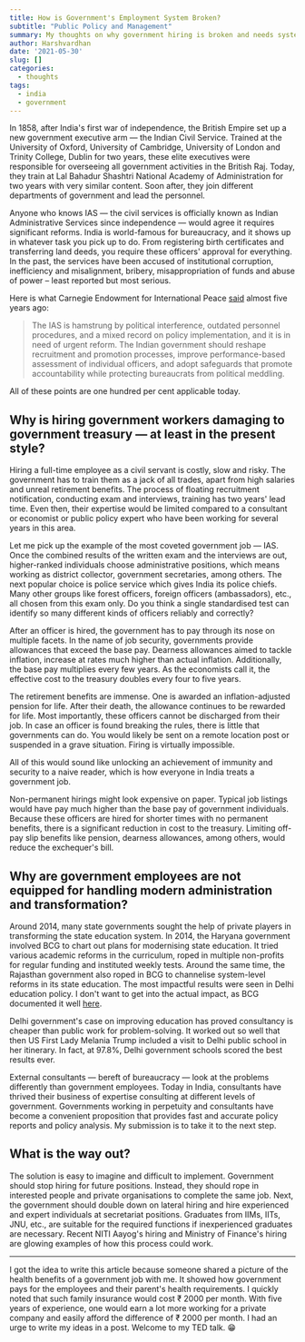 ```yaml
---
title: How is Government's Employment System Broken?
subtitle: "Public Policy and Management"
summary: My thoughts on why government hiring is broken and needs system-level redesign to improve.
author: Harshvardhan
date: '2021-05-30'
slug: []
categories:
  - thoughts
tags:
  - india
  - government
---
```


In 1858, after India's first war of independence, the British Empire set up a new government executive arm — the Indian Civil Service. Trained at the University of Oxford, University of Cambridge, University of London and Trinity College, Dublin for two years, these elite executives were responsible for overseeing all government activities in the British Raj. Today, they train at Lal Bahadur Shashtri National Academy of Administration for two years with very similar content. Soon after, they join different departments of government and lead the personnel.


Anyone who knows IAS — the civil services is officially known as Indian Administrative Services since independence — would agree it requires significant reforms. India is world-famous for bureaucracy, and it shows up in whatever task you pick up to do. From registering birth certificates and transferring land deeds, you require these officers' approval for everything. In the past, the services have been accused of institutional corruption, inefficiency and misalignment, bribery, misappropriation of funds and abuse of power – least reported but most serious.

Here is what Carnegie Endowment for International Peace [said](https://carnegieendowment.org/2016/09/01/indian-administrative-service-meets-big-data-pub-64457) almost five years ago:

> The IAS is hamstrung by political interference, outdated personnel procedures, and a mixed record on policy implementation, and it is in need of urgent reform. The Indian government should reshape recruitment and promotion processes, improve performance-based assessment of individual officers, and adopt safeguards that promote accountability while protecting bureaucrats from political meddling.

All of these points are one hundred per cent applicable today.

## Why is hiring government workers damaging to government treasury — at least in the present style?

Hiring a full-time employee as a civil servant is costly, slow and risky. The government has to train them as a jack of all trades, apart from high salaries and unreal retirement benefits. The process of floating recruitment notification, conducting exam and interviews, training has two years' lead time. Even then, their expertise would be limited compared to a consultant or economist or public policy expert who have been working for several years in this area.


Let me pick up the example of the most coveted government job — IAS. Once the combined results of the written exam and the interviews are out, higher-ranked individuals choose administrative positions, which means working as district collector, government secretaries, among others. The next popular choice is police service which gives India its police chiefs. Many other groups like forest officers, foreign officers (ambassadors), etc., all chosen from this exam only. Do you think a single standardised test can identify so many different kinds of officers reliably and correctly?


After an officer is hired, the government has to pay through its nose on multiple facets. In the name of job security, governments provide allowances that exceed the base pay. Dearness allowances aimed to tackle inflation, increase at rates much higher than actual inflation. Additionally, the base pay multiplies every few years. As the economists call it, the effective cost to the treasury doubles every four to five years.

The retirement benefits are immense. One is awarded an inflation-adjusted pension for life. After their death, the allowance continues to be rewarded for life. Most importantly, these officers cannot be discharged from their job. In case an officer is found breaking the rules, there is little that governments can do. You would likely be sent on a remote location post or suspended in a grave situation. Firing is virtually impossible.


All of this would sound like unlocking an achievement of immunity and security to a naive reader, which is how everyone in India treats a government job.


Non-permanent hirings might look expensive on paper. Typical job listings would have pay much higher than the base pay of government individuals. Because these officers are hired for shorter times with no permanent benefits, there is a significant reduction in cost to the treasury. Limiting off-pay slip benefits like pension, dearness allowances, among others, would reduce the exchequer's bill.


## Why are government employees are not equipped for handling modern administration and transformation?

Around 2014, many state governments sought the help of private players in transforming the state education system. In 2014, the Haryana government involved BCG to chart out plans for modernising state education. It tried various academic reforms in the curriculum, roped in multiple non-profits for regular funding and instituted weekly tests. Around the same time, the Rajasthan government also roped in BCG to channelise system-level reforms in its state education. The most impactful results were seen in Delhi education policy. I don't want to get into the actual impact, as BCG documented it well [here](https://www.bcg.com/en-in/school-education-reforms-in-delhi-2015-2020).


Delhi government's case on improving education has proved consultancy is cheaper than public work for problem-solving. It worked out so well that then US First Lady Melania Trump included a visit to Delhi public school in her itinerary. In fact, at 97.8%, Delhi government schools scored the best results ever.


External consultants — bereft of bureaucracy — look at the problems differently than government employees. Today in India, consultants have thrived their business of expertise consulting at different levels of government. Governments working in perpetuity and consultants have become a convenient proposition that provides fast and accurate policy reports and policy analysis. My submission is to take it to the next step.


## What is the way out?

The solution is easy to imagine and difficult to implement. Government should stop hiring for future positions. Instead, they should rope in interested people and private organisations to complete the same job. Next, the government should double down on lateral hiring and hire experienced and expert individuals at secretariat positions. Graduates from IIMs, IITs, JNU, etc., are suitable for the required functions if inexperienced graduates are necessary. Recent NITI Aayog's hiring and Ministry of Finance's hiring are glowing examples of how this process could work.


---

I got the idea to write this article because someone shared a picture of the health benefits of a government job with me. It showed how government pays for the employees and their parent's health requirements. I quickly noted that such family insurance would cost ₹ 2000 per month. With five years of experience, one would earn a lot more working for a private company and easily afford the difference of ₹ 2000 per month. I had an urge to write my ideas in a post. Welcome to my TED talk. :grin:

